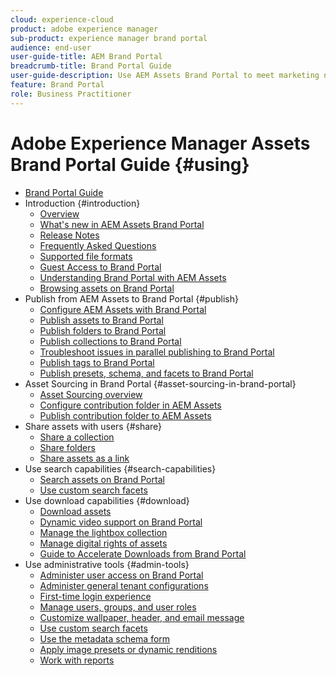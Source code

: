 ```yaml
---
cloud: experience-cloud
product: adobe experience manager
sub-product: experience manager brand portal
audience: end-user
user-guide-title: AEM Brand Portal
breadcrumb-title: Brand Portal Guide
user-guide-description: Use AEM Assets Brand Portal to meet marketing needs by securely distributing approved brand and product assets to external agencies, partners, internal teams, and resellers for download.
feature: Brand Portal
role: Business Practitioner
---
```


# Adobe Experience Manager Assets Brand Portal Guide {#using}

+ [Brand Portal Guide](using/home.md)
+ Introduction {#introduction}
  + [Overview](using/brand-portal.md)
  + [What's new in AEM Assets Brand Portal](using/whats-new.md)
  + [Release Notes](using/brand-portal-release-notes.md)
  + [Frequently Asked Questions](using/brand-portal-faqs.md)
  + [Supported file formats](using/brand-portal-supported-formats.md)
  + [Guest Access to Brand Portal](using/guest-access.md)
  + [Understanding Brand Portal with AEM Assets](https://docs.adobe.com/content/help/en/experience-manager-brand-portal/using/home.html)
  + [Browsing assets on Brand Portal](using/browse-assets-brand-portal.md)
+ Publish from AEM Assets to Brand Portal {#publish}
  + [Configure AEM Assets with Brand Portal](using/configure-aem-assets-with-brand-portal.md)
  + [Publish assets to Brand Portal](https://docs.adobe.com/content/help/en/experience-manager-65/assets/brandportal/brand-portal-publish-assets.html)
  + [Publish folders to Brand Portal](https://docs.adobe.com/content/help/en/experience-manager-65/assets/brandportal/brand-portal-publish-folder.html)
  + [Publish collections to Brand Portal](https://docs.adobe.com/content/help/en/experience-manager-65/assets/brandportal/brand-portal-publish-collection.html)
  + [Troubleshoot issues in parallel publishing to Brand Portal](using/troubleshoot-parallel-publishing.md)
  + [Publish tags to Brand Portal](using/brand-portal-publish-tags.md)
  + [Publish presets, schema, and facets to Brand Portal](using/publish-schema-search-facets-presets.md)
+ Asset Sourcing in Brand Portal {#asset-sourcing-in-brand-portal}
  + [Asset Sourcing overview](using/brand-portal-asset-sourcing.md)
  + [Configure contribution folder in AEM Assets](using/brand-portal-publish-contribution-folder-to-brand-portal.md)
  + [Publish contribution folder to AEM Assets](using/brand-portal-publish-contribution-folder-to-aem-assets.md)
+ Share assets with users {#share}
  + [Share a collection](using/brand-portal-share-collection.md)
  + [Share folders](using/brand-portal-sharing-folders.md)
  + [Share assets as a link](using/brand-portal-link-share.md)
+ Use search capabilities {#search-capabilities}
  + [Search assets on Brand Portal](using/brand-portal-searching.md)
  + [Use custom search facets](using/brand-portal-search-facets.md)
+ Use download capabilities {#download}
  + [Download assets](using/brand-portal-download-assets.md)
  + [Dynamic video support on Brand Portal](using/dynamic-video-brand-portal.md)
  + [Manage the lightbox collection](using/brand-portal-light-box.md)
  + [Manage digital rights of assets](using/manage-digital-rights-of-assets.md)
  + [Guide to Accelerate Downloads from Brand Portal](using/accelerated-download.md)
+ Use administrative tools {#admin-tools}
  + [Administer user access on Brand Portal](using/access-configurations-brand-portal.md)
  + [Administer general tenant configurations](using/brand-portal-general-configuration.md)
  + [First-time login experience](using/brand-portal-onboarding.md)
  + [Manage users, groups, and user roles](using/brand-portal-adding-users.md)
  + [Customize wallpaper, header, and email message](using/brand-portal-branding.md)
  + [Use custom search facets](using/brand-portal-search-facets.md)
  + [Use the metadata schema form](using/brand-portal-metadata-schemas.md)
  + [Apply image presets or dynamic renditions](using/brand-portal-image-presets.md)
  + [Work with reports](using/brand-portal-reports.md)
  
